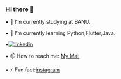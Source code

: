 ### Hi there 👋

• 🔭 I’m currently studying at BANU. 

• 🌱 I’m currently learning Python,Flutter,Java.

•[![linkedin](https://img.shields.io/badge/Linkedin-000000?style=for-the-badge&logo=Linkedin&logoColor=white)](http://www.linkedin.com/in/mine-ery%C4%B1lmaz-486313255)
 
• 📫 How to reach me: [My Mail](eryilmazmine6@gmail.com)

• ⚡ Fun fact:[instagram](https://www.instagram.com/mine.erylmazz/)

